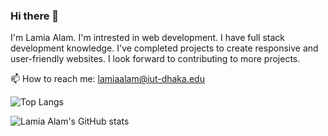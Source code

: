 ### Hi there 👋
I'm Lamia Alam. I'm intrested in web development. I have full stack development knowledge. I've completed projects to create responsive and user-friendly websites. I look forward to contributing to more projects.

📫 How to reach me: lamiaalam@iut-dhaka.edu


![Top Langs](https://github-readme-stats.vercel.app/api/top-langs/?username=turna62&layout=compact)

![Lamia Alam's GitHub stats](https://github-readme-stats.vercel.app/api?username=turna62&hide=stars,prs&show_icons=true)


<!--
**turna62/turna62** is a ✨ _special_ ✨ repository because its `README.md` (this file) appears on your GitHub profile.

Here are some ideas to get you started:

- 🔭 I’m currently working on ...
- 🌱 I’m currently learning ...
- 👯 I’m looking to collaborate on ...
- 🤔 I’m looking for help with ...
- 💬 Ask me about ...
- 📫 How to reach me: ...
- 😄 Pronouns: ...
- ⚡ Fun fact: ...
-->
